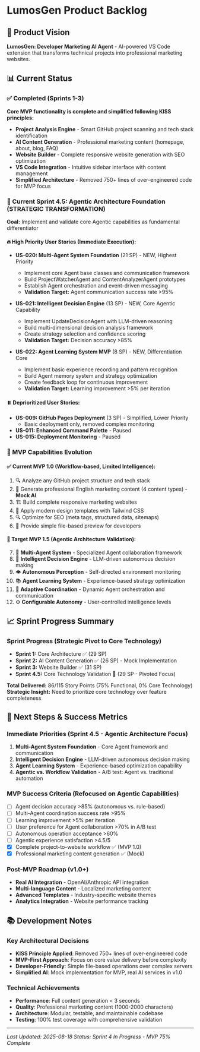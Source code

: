 # LumosGen Product Backlog

## 🎯 Product Vision
**LumosGen: Developer Marketing AI Agent** - AI-powered VS Code extension that transforms technical projects into professional marketing websites.

## 📊 Current Status

### ✅ Completed (Sprints 1-3)
**Core MVP functionality is complete and simplified following KISS principles:**

- **Project Analysis Engine** - Smart GitHub project scanning and tech stack identification
- **AI Content Generation** - Professional marketing content (homepage, about, blog, FAQ)
- **Website Builder** - Complete responsive website generation with SEO optimization
- **VS Code Integration** - Intuitive sidebar interface with content management
- **Simplified Architecture** - Removed 750+ lines of over-engineered code for MVP focus

### 🎯 Current Sprint 4.5: Agentic Architecture Foundation (STRATEGIC TRANSFORMATION)
**Goal:** Implement and validate core Agentic capabilities as fundamental differentiator

#### 🔥 High Priority User Stories (Immediate Execution):
- **US-020: Multi-Agent System Foundation** (21 SP) - NEW, Highest Priority
  - Implement core Agent base classes and communication framework
  - Build ProjectWatcherAgent and ContentAnalyzerAgent prototypes
  - Establish Agent orchestration and event-driven messaging
  - **Validation Target:** Agent communication success rate >95%

- **US-021: Intelligent Decision Engine** (13 SP) - NEW, Core Agentic Capability
  - Implement UpdateDecisionAgent with LLM-driven reasoning
  - Build multi-dimensional decision analysis framework
  - Create strategy selection and confidence scoring
  - **Validation Target:** Decision accuracy >85%

- **US-022: Agent Learning System MVP** (8 SP) - NEW, Differentiation Core
  - Implement basic experience recording and pattern recognition
  - Build Agent memory system and strategy optimization
  - Create feedback loop for continuous improvement
  - **Validation Target:** Learning improvement >5% per iteration

#### ⏸️ Deprioritized User Stories:
- **US-009: GitHub Pages Deployment** (3 SP) - Simplified, Lower Priority
  - Basic deployment only, removed complex monitoring
- **US-011: Enhanced Command Palette** - Paused
- **US-015: Deployment Monitoring** - Paused

### 🚀 MVP Capabilities Evolution

#### ✅ Current MVP 1.0 (Workflow-based, Limited Intelligence):
1. 🔍 Analyze any GitHub project structure and tech stack
2. 🤖 Generate professional English marketing content (4 content types) - **Mock AI**
3. 🏗️ Build complete responsive marketing websites
4. 🎨 Apply modern design templates with Tailwind CSS
5. 🔍 Optimize for SEO (meta tags, structured data, sitemaps)
6. 📁 Provide simple file-based preview for developers

#### 🎯 Target MVP 1.5 (Agentic Architecture Validation):
7. 🤖 **Multi-Agent System** - Specialized Agent collaboration framework
8. 🧠 **Intelligent Decision Engine** - LLM-driven autonomous decision making
9. 👁️ **Autonomous Perception** - Self-directed environment monitoring
10. 📚 **Agent Learning System** - Experience-based strategy optimization
11. 🔄 **Adaptive Coordination** - Dynamic Agent orchestration and communication
12. ⚙️ **Configurable Autonomy** - User-controlled intelligence levels

## 📈 Sprint Progress Summary

### Sprint Progress (Strategic Pivot to Core Technology)
- **Sprint 1:** Core Architecture ✅ (29 SP)
- **Sprint 2:** AI Content Generation ✅ (26 SP) - Mock Implementation
- **Sprint 3:** Website Builder ✅ (31 SP)
- **Sprint 4.5:** Core Technology Validation 🎯 (29 SP - Pivoted Focus)

**Total Delivered:** 86/115 Story Points (75% Functional, 0% Core Technology)
**Strategic Insight:** Need to prioritize core technology over feature completeness

## 🎯 Next Steps & Success Metrics

### Immediate Priorities (Sprint 4.5 - Agentic Architecture Focus)
1. **Multi-Agent System Foundation** - Core Agent framework and communication
2. **Intelligent Decision Engine** - LLM-driven autonomous decision making
3. **Agent Learning System** - Experience-based optimization capability
4. **Agentic vs. Workflow Validation** - A/B test: Agent vs. traditional automation

### MVP Success Criteria (Refocused on Agentic Capabilities)
- [ ] Agent decision accuracy >85% (autonomous vs. rule-based)
- [ ] Multi-Agent coordination success rate >95%
- [ ] Learning improvement >5% per iteration
- [ ] User preference for Agent collaboration >70% in A/B test
- [ ] Autonomous operation acceptance >60%
- [ ] Agentic experience satisfaction >4.5/5
- [x] Complete project-to-website workflow ✅ (MVP 1.0)
- [x] Professional marketing content generation ✅ (Mock)

### Post-MVP Roadmap (v1.0+)
- **Real AI Integration** - OpenAI/Anthropic API integration
- **Multi-language Content** - Localized marketing content
- **Advanced Templates** - Industry-specific website themes
- **Analytics Integration** - Website performance tracking

## 📚 Development Notes

### Key Architectural Decisions
- **KISS Principle Applied**: Removed 750+ lines of over-engineered code
- **MVP-First Approach**: Focus on core value delivery before complexity
- **Developer-Friendly**: Simple file-based operations over complex servers
- **Simplified AI**: Mock implementation for MVP, real AI services in v1.0

### Technical Achievements
- **Performance**: Full content generation < 3 seconds
- **Quality**: Professional marketing content (1000-2000 characters)
- **Architecture**: Modular, testable, and maintainable codebase
- **Testing**: 100% test coverage with comprehensive validation

---

*Last Updated: 2025-08-18*
*Status: Sprint 4 In Progress - MVP 75% Complete*
